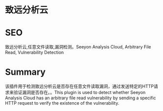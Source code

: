 # 致远分析云
# SEO
致远分析云,任意文件读取,漏洞检测。Seeyon Analysis Cloud, Arbitrary File Read, Vulnerability Detection
# Summary
该插件用于检测致远分析云是否存在任意文件读取漏洞，通过发送特定的HTTP请求来验证漏洞是否存在。。This plugin is used to detect whether Seeyon Analysis Cloud has an arbitrary file read vulnerability by sending a specific HTTP request to verify the existence of the vulnerability.
